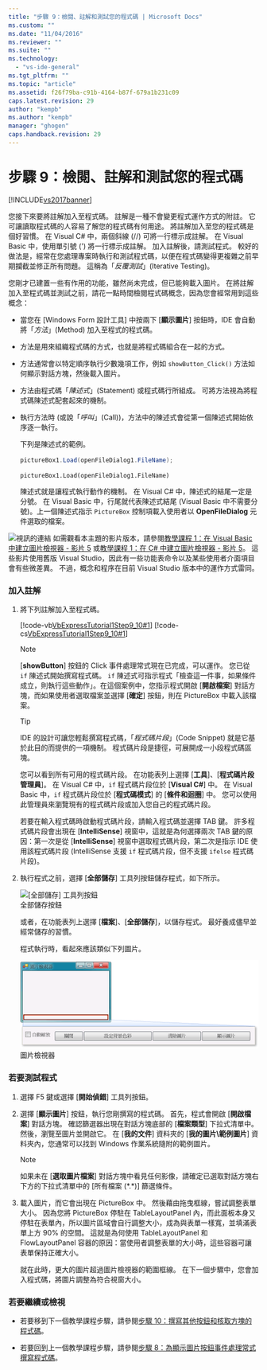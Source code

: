 ```yaml
---
title: "步驟 9：檢閱、註解和測試您的程式碼 | Microsoft Docs"
ms.custom: ""
ms.date: "11/04/2016"
ms.reviewer: ""
ms.suite: ""
ms.technology: 
  - "vs-ide-general"
ms.tgt_pltfrm: ""
ms.topic: "article"
ms.assetid: f26f79ba-c91b-4164-b87f-679a1b231c09
caps.latest.revision: 29
author: "kempb"
ms.author: "kempb"
manager: "ghogen"
caps.handback.revision: 29
---
```

# 步驟 9：檢閱、註解和測試您的程式碼
[!INCLUDE[vs2017banner](../code-quality/includes/vs2017banner.md)]

您接下來要將註解加入至程式碼。  註解是一種不會變更程式運作方式的附註。  它可讓讀取程式碼的人容易了解您的程式碼有何用途。  將註解加入至您的程式碼是個好習慣。  在 Visual C\# 中，兩個斜線 \(\/\/\) 可將一行標示成註解。  在 Visual Basic 中，使用單引號 \('\) 將一行標示成註解。  加入註解後，請測試程式。  較好的做法是，經常在您處理專案時執行和測試程式碼，以便在程式碼變得更複雜之前早期攔截並修正所有問題。  這稱為「*反覆測試*」\(Iterative Testing\)。  
  
 您剛才已建置一些有作用的功能，雖然尚未完成，但已能夠載入圖片。  在將註解加入至程式碼並測試之前，請花一點時間檢閱程式碼概念，因為您會經常用到這些概念：  
  
-   當您在 \[Windows Form 設計工具\] 中按兩下 \[**顯示圖片**\] 按鈕時，IDE 會自動將「*方法*」\(Method\) 加入至程式的程式碼。  
  
-   方法是用來組織程式碼的方式，也就是將程式碼組合在一起的方式。  
  
-   方法通常會以特定順序執行少數幾項工作，例如 `showButton_Click()` 方法如何顯示對話方塊，然後載入圖片。  
  
-   方法由程式碼「*陳述式*」\(Statement\) 或程式碼行所組成。  可將方法視為將程式碼陳述式配套起來的機制。  
  
-   執行方法時 \(或說「*呼叫*」\(Call\)\)，方法中的陳述式會從第一個陳述式開始依序逐一執行。  
  
     下列是陳述式的範例。  
  
    ```c#  
    pictureBox1.Load(openFileDialog1.FileName);  
    ```  
  
    ```vb#  
    pictureBox1.Load(openFileDialog1.FileName)  
    ```  
  
     陳述式就是讓程式執行動作的機制。  在 Visual C\# 中，陳述式的結尾一定是分號。  在 Visual Basic 中，行尾就代表陳述式結尾 \(Visual Basic 中不需要分號\)。上一個陳述式指示 `PictureBox` 控制項載入使用者以 **OpenFileDialog** 元件選取的檔案。  
  
 ![視訊的連結](~/data-tools/media/playvideo.gif "PlayVideo") 如需觀看本主題的影片版本，請參閱[教學課程 1：在 Visual Basic 中建立圖片檢視器 \- 影片 5](http://go.microsoft.com/fwlink/?LinkId=205216) 或[教學課程 1：在 C\# 中建立圖片檢視器 \- 影片 5](http://go.microsoft.com/fwlink/?LinkId=205206)。  這些影片使用舊版 Visual Studio，因此有一些功能表命令以及某些使用者介面項目會有些微差異。  不過，概念和程序在目前 Visual Studio 版本中的運作方式雷同。  
  
### 加入註解  
  
1.  將下列註解加入至程式碼。  
  
     [!code-vb[VbExpressTutorial1Step9_10#1](../ide/codesnippet/VisualBasic/step-9-review-comment-and-test-your-code_1.vb)]
     [!code-cs[VbExpressTutorial1Step9_10#1](../ide/codesnippet/CSharp/step-9-review-comment-and-test-your-code_1.cs)]  
  
    > [!NOTE]
    >  \[**showButton**\] 按鈕的 Click 事件處理常式現在已完成，可以運作。  您已從 `if` 陳述式開始撰寫程式碼。  `if` 陳述式可指示程式「檢查這一件事，如果條件成立，則執行這些動作」。在這個案例中，您指示程式開啟 \[**開啟檔案**\] 對話方塊，而如果使用者選取檔案並選擇 \[**確定**\] 按鈕，則在 PictureBox 中載入該檔案。  
  
    > [!TIP]
    >  IDE 的設計可讓您輕鬆撰寫程式碼，「*程式碼片段*」\(Code Snippet\) 就是它基於此目的而提供的一項機制。  程式碼片段是捷徑，可展開成一小段程式碼區塊。  
    >   
    >  您可以看到所有可用的程式碼片段。  在功能表列上選擇 \[**工具**\]、\[**程式碼片段管理員**\]。  在 Visual C\# 中，`if` 程式碼片段位於 \[**Visual C\#**\] 中。  在 Visual Basic 中，`if` 程式碼片段位於 \[**程式碼模式**\] 的 \[**條件和迴圈**\] 中。  您可以使用此管理員來瀏覽現有的程式碼片段或加入您自己的程式碼片段。  
    >   
    >  若要在輸入程式碼時啟動程式碼片段，請輸入程式碼並選擇 TAB 鍵。  許多程式碼片段會出現在 \[**IntelliSense**\] 視窗中，這就是為何選擇兩次 TAB 鍵的原因：第一次是從 \[**IntelliSense**\] 視窗中選取程式碼片段，第二次是指示 IDE 使用該程式碼片段 \(IntelliSense 支援 `if` 程式碼片段，但不支援 `ifelse` 程式碼片段\)。  
  
2.  執行程式之前，選擇 \[**全部儲存**\] 工具列按鈕儲存程式，如下所示。  
  
     ![&#91;全部儲存&#93; 工具列按鈕](~/ide/media/express_iconsaveall.png "Express\_IconSaveAll")  
全部儲存按鈕  
  
     或者，在功能表列上選擇 \[**檔案**\]、\[**全部儲存**\]，以儲存程式。  最好養成儘早並經常儲存的習慣。  
  
     程式執行時，看起來應該類似下列圖片。  
  
     ![圖片檢視器](../ide/media/express_pictureviewerdonerun.png "Express\_PictureViewerDoneRun")  
圖片檢視器  
  
### 若要測試程式  
  
1.  選擇 F5 鍵或選擇 \[**開始偵錯**\] 工具列按鈕。  
  
2.  選擇 \[**顯示圖片**\] 按鈕，執行您剛撰寫的程式碼。  首先，程式會開啟 \[**開啟檔案**\] 對話方塊。  確認篩選器出現在對話方塊底部的 \[**檔案類型**\] 下拉式清單中。  然後，瀏覽至圖片並開啟它。  在 \[**我的文件**\] 資料夾的 \[**我的圖片\\範例圖片**\] 資料夾內，您通常可以找到 Windows 作業系統隨附的範例圖片。  
  
    > [!NOTE]
    >  如果未在 \[**選取圖片檔案**\] 對話方塊中看見任何影像，請確定已選取對話方塊右下方的下拉式清單中的 \[所有檔案 \(\*.\*\)\] 篩選條件。  
  
3.  載入圖片，而它會出現在 PictureBox 中。  然後藉由拖曳框線，嘗試調整表單大小。  因為您將 PictureBox 停駐在 TableLayoutPanel 內，而此面板本身又停駐在表單內，所以圖片區域會自行調整大小，成為與表單一樣寬，並填滿表單上方 90% 的空間。  這就是為何使用 TableLayoutPanel 和 FlowLayoutPanel 容器的原因：當使用者調整表單的大小時，這些容器可讓表單保持正確大小。  
  
     就在此時，更大的圖片超過圖片檢視器的範圍框線。  在下一個步驟中，您會加入程式碼，將圖片調整為符合視窗大小。  
  
### 若要繼續或檢視  
  
-   若要移到下一個教學課程步驟，請參閱[步驟 10：撰寫其他按鈕和核取方塊的程式碼](../Topic/Step%2010:%20Write%20Code%20for%20Additional%20Buttons%20and%20a%20Check%20Box.md)。  
  
-   若要回到上一個教學課程步驟，請參閱[步驟 8：為顯示圖片按鈕事件處理常式撰寫程式碼](../ide/step-8-write-code-for-the-show-a-picture-button-event-handler.md)。